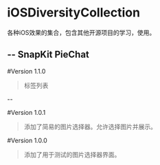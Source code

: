 # iOSDiversityCollection
各种iOS效果的集合，包含其他开源项目的学习，使用。

--
SnapKit  PieChat
--

#Version 1.1.0
> 标签列表

--

#Version 1.0.1
> 添加了简易的图片选择器。允许选择图片并展示。

#Version 1.0.0
> 添加了用于测试的图片选择器界面。

